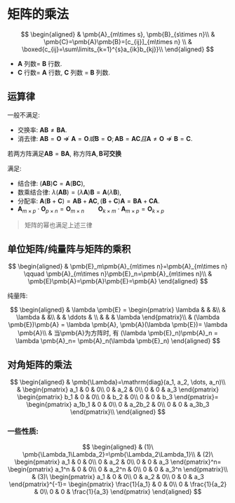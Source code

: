 # 矩阵的乘法

$$
\begin{aligned}
	& \pmb{A}_{m\times s}, \pmb{B}_{s\times n}\\
	& \pmb{C}=\pmb{A}\pmb{B}=[c_{ij}]_{m\times n} \\
	& \boxed{c_{ij}=\sum\limits_{k=1}^{s}a_{ik}b_{kj}}\\
\end{aligned}
$$

- $\pmb{A}$ 列数= $\pmb{B}$ 行数.
- $\pmb{C}$ 行数= $\pmb{A}$ 行数, $\pmb{C}$ 列数 = $\pmb{B}$ 列数.

## 运算律

一般不满足:

- 交换率: $\pmb{A}\pmb{B}\not=\pmb{B}\pmb{A}$.
- 消去律: $\pmb{A}\pmb{B}=\pmb{O} \nRightarrow \pmb{A}=\pmb{O}或\pmb{B}=\pmb{O}; \pmb{A}\pmb{B}=\pmb{A}\pmb{C}且\pmb{A}\not=\pmb{O} \nRightarrow \pmb{B}=\pmb{C}$.

若两方阵满足$\pmb{A}\pmb{B}=\pmb{B}\pmb{A}$, 称方阵$\pmb{A}, \pmb{B}$<b>可交换</b>

满足:

- 结合律: $(\pmb{A}\pmb{B})\pmb{C}=\pmb{A}(\pmb{B}\pmb{C})$,
- 数乘结合律: $\lambda(\pmb{A}\pmb{B})= (\lambda \pmb{A})\pmb{B}= \pmb{A} (\lambda \pmb{B})$,
- 分配率: $\pmb{A}(\pmb{B}+\pmb{C})= \pmb{A}\pmb{B}+\pmb{A}\pmb{C}, (\pmb{B}+\pmb{C})\pmb{A}=\pmb{B}\pmb{A}+ \pmb{C}\pmb{A}$.
- $\pmb{A}_{m\times p} \cdot \pmb{O}_{p\times n}= \pmb{O}_{m\times n} \qquad \pmb{O}_{k\times m}\cdot \pmb{A}_{m\times p}= \pmb{O}_{k\times p}$

> 矩阵的幂也满足上述三律

## 单位矩阵/纯量阵与矩阵的乘积

$$
\begin{aligned}
	& \pmb{E}_m\pmb{A}_{m\times n}=\pmb{A}_{m\times n} \qquad \pmb{A}_{m\times n}\pmb{E}_n=\pmb{A}_{m\times n}\\
	& \pmb{E}\pmb{A}=\pmb{A}\pmb{E}=\pmb{A}
\end{aligned}
$$

纯量阵:

$$
\begin{aligned}
	&
	\lambda \pmb{E} =
	\begin{pmatrix}
		\lambda & & &\\
		& \lambda & &\\
		& & \ddots & \\
		& & & \lambda
	\end{pmatrix}\\
	& (\lambda \pmb{E})\pmb{A} = \lambda \pmb{A}, \pmb{A}(\lambda \pmb{E})= \lambda \pmb{A}\\
	& 当\pmb{A}为方阵时, 有
	(\lambda \pmb{E}_n)\pmb{A}_n = \lambda \pmb{A}_n= \pmb{A}_n(\lambda \pmb{E}_n)
\end{aligned}
$$

## 对角矩阵的乘法

$$
\begin{aligned}
	& \pmb{\Lambda}=\mathrm{diag}(a_1, a_2, \dots, a_n)\\
	&
	\begin{pmatrix}
		a_1 & 0 & 0\\
		0 & a_2 & 0\\
		0 & 0 & a_3
	\end{pmatrix}
	\begin{pmatrix}
		b_1 & 0 & 0\\
		0 & b_2 & 0\\
		0 & 0 & b_3
	\end{pmatrix}=
	\begin{pmatrix}
		a_1b_1 & 0 & 0\\
		0 & a_2b_2 & 0\\
		0 & 0 & a_3b_3
	\end{pmatrix}\\
\end{aligned}
$$

### 一些性质:

$$
\begin{aligned}
	& (1)\ \pmb{\Lambda_1\Lambda_2}=\pmb{\Lambda_2\Lambda_1}\\
	& (2)\
	\begin{pmatrix}
		a_1 & 0 & 0\\
		0 & a_2 & 0\\
		0 & 0 & a_3
	\end{pmatrix}^n=
	\begin{pmatrix}
		a_1^n & 0 & 0\\
		0 & a_2^n & 0\\
		0 & 0 & a_3^n
	\end{pmatrix}\\
	& (3)\
	\begin{pmatrix}
		a_1 & 0 & 0\\
		0 & a_2 & 0\\
		0 & 0 & a_3
	\end{pmatrix}^{-1}=
	\begin{pmatrix}
		\frac{1}{a_1} & 0 & 0\\
		0 & \frac{1}{a_2} & 0\\
		0 & 0 & \frac{1}{a_3}
	\end{pmatrix}
\end{aligned}
$$
